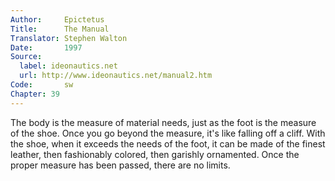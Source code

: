 ```yaml
---
Author:     Epictetus  
Title:      The Manual  
Translator: Stephen Walton  
Date:       1997  
Source:
  label: ideonautics.net
  url: http://www.ideonautics.net/manual2.htm
Code:       sw  
Chapter: 39
---
```


The body is the measure of material needs, just as the foot is the measure of
the shoe. Once you go beyond the measure, it's like falling off a cliff. With
the shoe, when it exceeds the needs of the foot, it can be made of the finest
leather, then fashionably colored, then garishly ornamented. Once the proper
measure has been passed, there are no limits.


